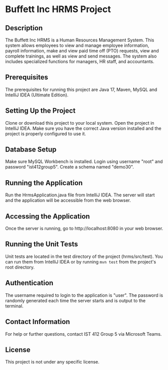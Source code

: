 # Buffett Inc HRMS Project

## Description
The Buffett Inc HRMS is a Human Resources Management System. This system allows employees to view and manage employee information, payroll information, make and view paid time off (PTO) requests, view and complete trainings, as well as view and send messages. The system also includes specialized functions for managers, HR staff, and accountants.

## Prerequisites
The prerequisites for running this project are Java 17, Maven, MySQL and IntelliJ IDEA (Ultimate Edition).

## Setting Up the Project
Clone or download this project to your local system. Open the project in IntelliJ IDEA. Make sure you have the correct Java version installed and the project is properly configured to use it.

## Database Setup
Make sure MySQL Workbench is installed. Login using username "root" and password "ist412group5". Create a schema named "demo30".

## Running the Application
Run the HrmsApplication.java file from IntelliJ IDEA. The server will start and the application will be accessible from the web browser.

## Accessing the Application
Once the server is running, go to http://localhost:8080 in your web browser.

## Running the Unit Tests
Unit tests are located in the test directory of the project (hrms/src/test). You can run them from IntelliJ IDEA or by running `mvn test` from the project's root directory.

## Authentication
The username required to login to the application is "user". The password is randomly generated each time the server starts and is output to the terminal.

## Contact Information
For help or further questions, contact IST 412 Group 5 via Microsoft Teams.

## License
This project is not under any specific license.
